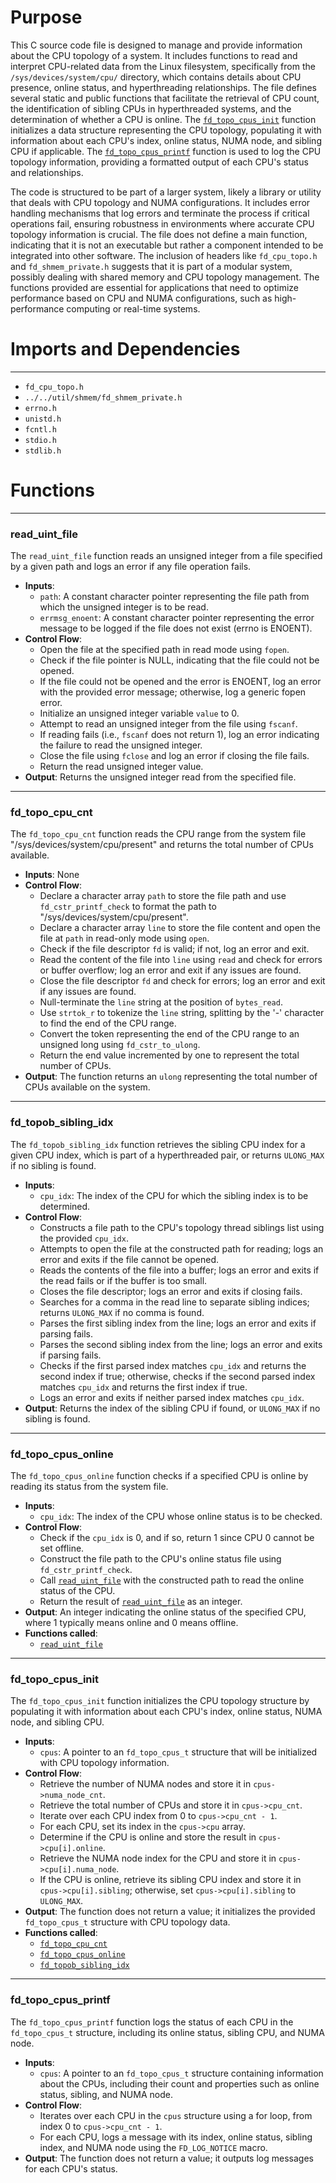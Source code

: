 # Purpose
This C source code file is designed to manage and provide information about the CPU topology of a system. It includes functions to read and interpret CPU-related data from the Linux filesystem, specifically from the `/sys/devices/system/cpu/` directory, which contains details about CPU presence, online status, and hyperthreading relationships. The file defines several static and public functions that facilitate the retrieval of CPU count, the identification of sibling CPUs in hyperthreaded systems, and the determination of whether a CPU is online. The [`fd_topo_cpus_init`](#fd_topo_cpus_init) function initializes a data structure representing the CPU topology, populating it with information about each CPU's index, online status, NUMA node, and sibling CPU if applicable. The [`fd_topo_cpus_printf`](#fd_topo_cpus_printf) function is used to log the CPU topology information, providing a formatted output of each CPU's status and relationships.

The code is structured to be part of a larger system, likely a library or utility that deals with CPU topology and NUMA configurations. It includes error handling mechanisms that log errors and terminate the process if critical operations fail, ensuring robustness in environments where accurate CPU topology information is crucial. The file does not define a main function, indicating that it is not an executable but rather a component intended to be integrated into other software. The inclusion of headers like `fd_cpu_topo.h` and `fd_shmem_private.h` suggests that it is part of a modular system, possibly dealing with shared memory and CPU topology management. The functions provided are essential for applications that need to optimize performance based on CPU and NUMA configurations, such as high-performance computing or real-time systems.
# Imports and Dependencies

---
- `fd_cpu_topo.h`
- `../../util/shmem/fd_shmem_private.h`
- `errno.h`
- `unistd.h`
- `fcntl.h`
- `stdio.h`
- `stdlib.h`


# Functions

---
### read\_uint\_file<!-- {{#callable:read_uint_file}} -->
The `read_uint_file` function reads an unsigned integer from a file specified by a given path and logs an error if any file operation fails.
- **Inputs**:
    - `path`: A constant character pointer representing the file path from which the unsigned integer is to be read.
    - `errmsg_enoent`: A constant character pointer representing the error message to be logged if the file does not exist (errno is ENOENT).
- **Control Flow**:
    - Open the file at the specified path in read mode using `fopen`.
    - Check if the file pointer is NULL, indicating that the file could not be opened.
    - If the file could not be opened and the error is ENOENT, log an error with the provided error message; otherwise, log a generic fopen error.
    - Initialize an unsigned integer variable `value` to 0.
    - Attempt to read an unsigned integer from the file using `fscanf`.
    - If reading fails (i.e., `fscanf` does not return 1), log an error indicating the failure to read the unsigned integer.
    - Close the file using `fclose` and log an error if closing the file fails.
    - Return the read unsigned integer value.
- **Output**: Returns the unsigned integer read from the specified file.


---
### fd\_topo\_cpu\_cnt<!-- {{#callable:fd_topo_cpu_cnt}} -->
The `fd_topo_cpu_cnt` function reads the CPU range from the system file "/sys/devices/system/cpu/present" and returns the total number of CPUs available.
- **Inputs**: None
- **Control Flow**:
    - Declare a character array `path` to store the file path and use `fd_cstr_printf_check` to format the path to "/sys/devices/system/cpu/present".
    - Declare a character array `line` to store the file content and open the file at `path` in read-only mode using `open`.
    - Check if the file descriptor `fd` is valid; if not, log an error and exit.
    - Read the content of the file into `line` using `read` and check for errors or buffer overflow; log an error and exit if any issues are found.
    - Close the file descriptor `fd` and check for errors; log an error and exit if any issues are found.
    - Null-terminate the `line` string at the position of `bytes_read`.
    - Use `strtok_r` to tokenize the `line` string, splitting by the '-' character to find the end of the CPU range.
    - Convert the token representing the end of the CPU range to an unsigned long using `fd_cstr_to_ulong`.
    - Return the end value incremented by one to represent the total number of CPUs.
- **Output**: The function returns an `ulong` representing the total number of CPUs available on the system.


---
### fd\_topob\_sibling\_idx<!-- {{#callable:fd_topob_sibling_idx}} -->
The `fd_topob_sibling_idx` function retrieves the sibling CPU index for a given CPU index, which is part of a hyperthreaded pair, or returns `ULONG_MAX` if no sibling is found.
- **Inputs**:
    - `cpu_idx`: The index of the CPU for which the sibling index is to be determined.
- **Control Flow**:
    - Constructs a file path to the CPU's topology thread siblings list using the provided `cpu_idx`.
    - Attempts to open the file at the constructed path for reading; logs an error and exits if the file cannot be opened.
    - Reads the contents of the file into a buffer; logs an error and exits if the read fails or if the buffer is too small.
    - Closes the file descriptor; logs an error and exits if closing fails.
    - Searches for a comma in the read line to separate sibling indices; returns `ULONG_MAX` if no comma is found.
    - Parses the first sibling index from the line; logs an error and exits if parsing fails.
    - Parses the second sibling index from the line; logs an error and exits if parsing fails.
    - Checks if the first parsed index matches `cpu_idx` and returns the second index if true; otherwise, checks if the second parsed index matches `cpu_idx` and returns the first index if true.
    - Logs an error and exits if neither parsed index matches `cpu_idx`.
- **Output**: Returns the index of the sibling CPU if found, or `ULONG_MAX` if no sibling is found.


---
### fd\_topo\_cpus\_online<!-- {{#callable:fd_topo_cpus_online}} -->
The `fd_topo_cpus_online` function checks if a specified CPU is online by reading its status from the system file.
- **Inputs**:
    - `cpu_idx`: The index of the CPU whose online status is to be checked.
- **Control Flow**:
    - Check if the `cpu_idx` is 0, and if so, return 1 since CPU 0 cannot be set offline.
    - Construct the file path to the CPU's online status file using `fd_cstr_printf_check`.
    - Call [`read_uint_file`](#read_uint_file) with the constructed path to read the online status of the CPU.
    - Return the result of [`read_uint_file`](#read_uint_file) as an integer.
- **Output**: An integer indicating the online status of the specified CPU, where 1 typically means online and 0 means offline.
- **Functions called**:
    - [`read_uint_file`](#read_uint_file)


---
### fd\_topo\_cpus\_init<!-- {{#callable:fd_topo_cpus_init}} -->
The `fd_topo_cpus_init` function initializes the CPU topology structure by populating it with information about each CPU's index, online status, NUMA node, and sibling CPU.
- **Inputs**:
    - `cpus`: A pointer to an `fd_topo_cpus_t` structure that will be initialized with CPU topology information.
- **Control Flow**:
    - Retrieve the number of NUMA nodes and store it in `cpus->numa_node_cnt`.
    - Retrieve the total number of CPUs and store it in `cpus->cpu_cnt`.
    - Iterate over each CPU index from 0 to `cpus->cpu_cnt - 1`.
    - For each CPU, set its index in the `cpus->cpu` array.
    - Determine if the CPU is online and store the result in `cpus->cpu[i].online`.
    - Retrieve the NUMA node index for the CPU and store it in `cpus->cpu[i].numa_node`.
    - If the CPU is online, retrieve its sibling CPU index and store it in `cpus->cpu[i].sibling`; otherwise, set `cpus->cpu[i].sibling` to `ULONG_MAX`.
- **Output**: The function does not return a value; it initializes the provided `fd_topo_cpus_t` structure with CPU topology data.
- **Functions called**:
    - [`fd_topo_cpu_cnt`](#fd_topo_cpu_cnt)
    - [`fd_topo_cpus_online`](#fd_topo_cpus_online)
    - [`fd_topob_sibling_idx`](#fd_topob_sibling_idx)


---
### fd\_topo\_cpus\_printf<!-- {{#callable:fd_topo_cpus_printf}} -->
The `fd_topo_cpus_printf` function logs the status of each CPU in the `fd_topo_cpus_t` structure, including its online status, sibling CPU, and NUMA node.
- **Inputs**:
    - `cpus`: A pointer to an `fd_topo_cpus_t` structure containing information about the CPUs, including their count and properties such as online status, sibling, and NUMA node.
- **Control Flow**:
    - Iterates over each CPU in the `cpus` structure using a for loop, from index 0 to `cpus->cpu_cnt - 1`.
    - For each CPU, logs a message with its index, online status, sibling index, and NUMA node using the `FD_LOG_NOTICE` macro.
- **Output**: The function does not return a value; it outputs log messages for each CPU's status.


